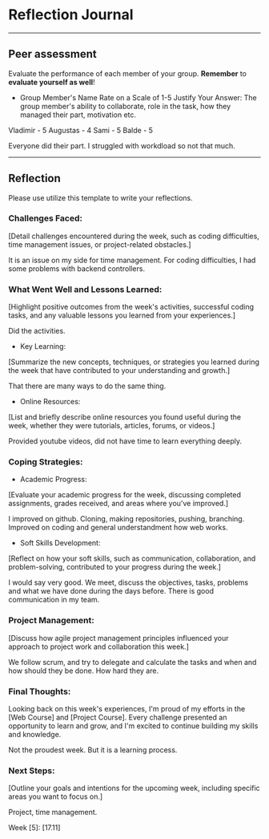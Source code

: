 # Reflection Journal

---

## Peer assessment

Evaluate the performance of each member of your group. **Remember** to **evaluate yourself as well**!

- Group Member's Name
  Rate on a Scale of 1-5
  Justify Your Answer: The group member's ability to collaborate, role in the task, how they managed their part, motivation etc.

Vladimir - 5
Augustas - 4
Sami - 5
Balde - 5

Everyone did their part. I struggled with workdload so not that much.

---

## Reflection

Please use utilize this template to write your reflections.

### Challenges Faced:

[Detail challenges encountered during the week, such as coding difficulties, time management issues, or project-related obstacles.]

It is an issue on my side for time management. For coding difficulties, I had some problems with backend controllers.

### What Went Well and Lessons Learned:

[Highlight positive outcomes from the week's activities, successful coding tasks, and any valuable lessons you learned from your experiences.]

Did the activities.

- Key Learning:

[Summarize the new concepts, techniques, or strategies you learned during the week that have contributed to your understanding and growth.]

That there are many ways to do the same thing.

- Online Resources:

[List and briefly describe online resources you found useful during the week, whether they were tutorials, articles, forums, or videos.]

Provided youtube videos, did not have time to learn everything deeply.

### Coping Strategies:

- Academic Progress:

[Evaluate your academic progress for the week, discussing completed assignments, grades received, and areas where you've improved.]

I improved on github. Cloning, making repositories, pushing, branching. Improved on coding and general understandment how web works.

- Soft Skills Development:

[Reflect on how your soft skills, such as communication, collaboration, and problem-solving, contributed to your progress during the week.]

I would say very good. We meet, discuss the objectives, tasks, problems and what we have done during the days before. There is good communication in my team.

### Project Management:

[Discuss how agile project management principles influenced your approach to project work and collaboration this week.]

We follow scrum, and try to delegate and calculate the tasks and when and how should they be done. How hard they are.

### Final Thoughts:

Looking back on this week's experiences, I'm proud of my efforts in the [Web Course] and [Project Course]. Every challenge presented an opportunity to learn and grow, and I'm excited to continue building my skills and knowledge.

Not the proudest week. But it is a learning process.

### Next Steps:

[Outline your goals and intentions for the upcoming week, including specific areas you want to focus on.]

Project, time management.

Week [5]: [17.11]

<!-- Links -->

[criticism and constructive feedback]: https://cvdl.ben.edu/blog/why-is-everyone-talking-about-feedback/
